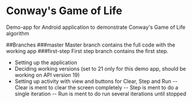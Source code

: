 # Conway's Game of Life
Demo-app for Android application to demonstrate Conway's Game of Life algorithm

##Branches
###master
Master branch contains the full code with the working app
###first-step
First step branch contains the first step.
- Setting up the application
- Deciding working versions (set to 21 only for this demo app, should be working on API version 19)
- Setting up activity with view and buttons for Clear, Step and Run
-- Clear is ment to clear the screen completely
-- Step is ment to do a single iteration
-- Run is ment to do run several iterations until stopped
